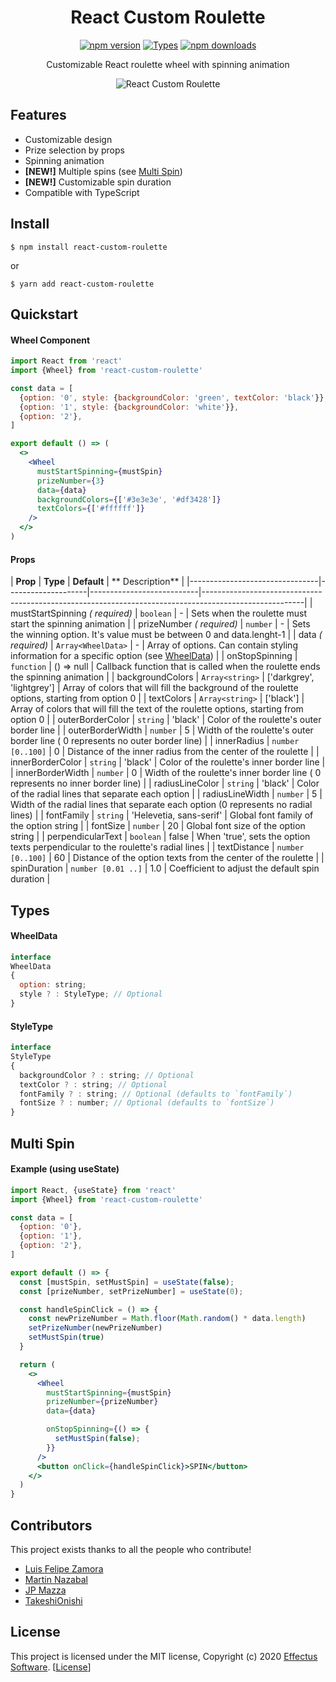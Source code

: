 <h1 align="center">React Custom Roulette</h1>

<div align="center">

[![npm version](https://img.shields.io/npm/v/react-custom-roulette)](https://www.npmjs.com/package/react-custom-roulette)
[![Types](https://img.shields.io/npm/types/react-custom-roulette)](https://www.typescriptlang.org/index.html)
[![npm downloads](https://img.shields.io/npm/dm/react-custom-roulette)](https://www.npmjs.com/package/react-custom-roulette)

</div>

<p align="center">Customizable React roulette wheel with spinning animation</p>

<div align="center">

![React Custom Roulette](https://github.com/effectussoftware/react-custom-roulette/raw/master/demo/roulette-demo.gif)

</div>

## Features

- Customizable design
- Prize selection by props
- Spinning animation
- **[NEW!]** Multiple spins (see [Multi Spin](#multi-spin))
- **[NEW!]** Customizable spin duration
- Compatible with TypeScript

## Install

    $ npm install react-custom-roulette

or

    $ yarn add react-custom-roulette

## Quickstart

#### Wheel Component

```jsx
import React from 'react'
import {Wheel} from 'react-custom-roulette'

const data = [
  {option: '0', style: {backgroundColor: 'green', textColor: 'black'}},
  {option: '1', style: {backgroundColor: 'white'}},
  {option: '2'},
]

export default () => (
  <>
    <Wheel
      mustStartSpinning={mustSpin}
      prizeNumber={3}
      data={data}
      backgroundColors={['#3e3e3e', '#df3428']}
      textColors={['#ffffff']}
    />
  </>
)
```

#### Props

| **Prop**                       | **Type**           | **Default**               | **
Description**                                                                                       |
|--------------------------------|--------------------|---------------------------|-------------------------------------------------------------------------------------------------------|
| mustStartSpinning _(
required)_ | `boolean`          | - | Sets when the roulette must start the spinning animation | | prizeNumber _(
required)_       | `number`           | - | Sets the winning option. It's value must be between 0 and data.lenght-1 | |
data _(
required)_              | `Array<WheelData>` | - | Array of options. Can contain styling information for a specific
option (see [WheelData](#wheeldata)) | | onStopSpinning | `function`         | () => null | Callback function that is
called when the roulette ends the spinning animation | | backgroundColors | `Array<string>`
| ['darkgrey', 'lightgrey'] | Array of colors that will fill the background of the roulette options, starting from
option 0 | | textColors | `Array<string>`    | ['black']                 | Array of colors that will fill the text of
the roulette options, starting from option 0 | | outerBorderColor | `string`           | 'black' | Color of the
roulette's outer border line | | outerBorderWidth | `number`           | 5 | Width of the roulette's outer border line (
0 represents no outer border line)                         | | innerRadius | `number [0..100]`  | 0 | Distance of the
inner radius from the center of the roulette | | innerBorderColor | `string`           | 'black' | Color of the
roulette's inner border line | | innerBorderWidth | `number`           | 0 | Width of the roulette's inner border line (
0 represents no inner border line)                         | | radiusLineColor | `string`           | 'black' | Color of
the radial lines that separate each option | | radiusLineWidth | `number`           | 5 | Width of the radial lines that
separate each option (0 represents no radial lines)                    | | fontFamily | `string`           | 'Helevetia,
sans-serif' | Global font family of the option string | | fontSize | `number`           | 20 | Global font size of the
option string | | perpendicularText | `boolean`          | false | When 'true', sets the option texts perpendicular to
the roulette's radial lines | | textDistance | `number [0..100]`  | 60 | Distance of the option texts from the center of
the roulette | | spinDuration | `number [0.01 ..]` | 1.0 | Coefficient to adjust the default spin duration |

## Types

#### WheelData

```jsx
interface
WheelData
{
  option: string;
  style ? : StyleType; // Optional
}
```

#### StyleType

```jsx
interface
StyleType
{
  backgroundColor ? : string; // Optional
  textColor ? : string; // Optional
  fontFamily ? : string; // Optional (defaults to `fontFamily`)
  fontSize ? : number; // Optional (defaults to `fontSize`)
}
```

## Multi Spin

#### Example (using useState)

```jsx
import React, {useState} from 'react'
import {Wheel} from 'react-custom-roulette'

const data = [
  {option: '0'},
  {option: '1'},
  {option: '2'},
]

export default () => {
  const [mustSpin, setMustSpin] = useState(false);
  const [prizeNumber, setPrizeNumber] = useState(0);

  const handleSpinClick = () => {
    const newPrizeNumber = Math.floor(Math.random() * data.length)
    setPrizeNumber(newPrizeNumber)
    setMustSpin(true)
  }

  return (
    <>
      <Wheel
        mustStartSpinning={mustSpin}
        prizeNumber={prizeNumber}
        data={data}

        onStopSpinning={() => {
          setMustSpin(false);
        }}
      />
      <button onClick={handleSpinClick}>SPIN</button>
    </>
  )
}
```

## Contributors

This project exists thanks to all the people who contribute!

<ul>
    <li><a href="https://github.com/luchozamora1">Luis Felipe Zamora</a></li>
    <li><a href="https://github.com/nazabalm20">Martin Nazabal</a></li>
    <li><a href="https://github.com/jpmazza">JP Mazza</a></li>
    <li><a href="https://github.com/TakeshiOnishi">TakeshiOnishi</a></li>
</ul>

## License

This project is licensed under the MIT license, Copyright (c) 2020 <a href="https://effectussoftware.com">Effectus
Software</a>. [[License](LICENSE)]
